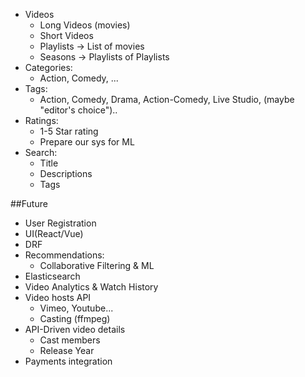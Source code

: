 - Videos
  - Long Videos (movies)
  - Short Videos
  - Playlists -> List of movies
  - Seasons -> Playlists of Playlists
- Categories:
  - Action, Comedy, ...
- Tags:
  - Action, Comedy, Drama, Action-Comedy, Live Studio, (maybe "editor's choice")..
- Ratings:
  - 1-5 Star rating
  - Prepare our sys for ML
- Search:
  - Title
  - Descriptions
  - Tags

##Future
- User Registration
- UI(React/Vue)
- DRF
- Recommendations:
  - Collaborative Filtering & ML
- Elasticsearch
- Video Analytics & Watch History
- Video hosts API
  - Vimeo, Youtube...
  - Casting (ffmpeg)
- API-Driven video details
  - Cast members
  - Release Year
- Payments integration
